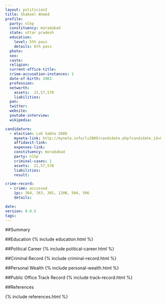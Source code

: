 ```yaml
---
layout: politician2
title: Shakeel Ahmed
profile: 
  party: nlhp
  constituency: moradabad
  state: uttar pradesh
  education: 
    level: 5th pass
    details: 6th pass
  photo: 
  sex: 
  caste: 
  religion: 
  current-office-title: 
  crime-accusation-instances: 1
  date-of-birth: 1963
  profession: 
  networth: 
    assets:  21,57,570
    liabilities: 
  pan: 
  twitter: 
  website: 
  youtube-interview: 
  wikipedia: 

candidature: 
  - election: Lok Sabha 2009
    myneta-link: http://myneta.info/ls2009/candidate.php?candidate_id=8057
    affidavit-link: 
    expenses-link: 
    constituency: moradabad 
    party: nlhp
    criminal-cases: 1
    assets:  21,57,570
    liabilities: 
    result:  

crime-record: 
  - crime: accussed
    ipc: 364, 363, 365, 120B, 504, 506
    details:    

date: 
version: 0.0.5
tags: 
---
```

##Summary


##Education
{% include education.html %}


##Political Career
{% include political-career.html %}


##Criminal Record
{% include criminal-record.html %}


##Personal Wealth
{% include personal-wealth.html %}


##Public Office Track Record
{% include track-record.html %}


##References


{% include references.html %}